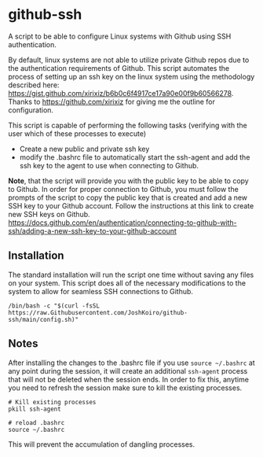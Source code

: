 # github-ssh
A script to be able to configure Linux systems with Github using SSH authentication.

By default, linux systems are not able to utilize private Github repos due to the authentication requirements of Github. This script automates the process of setting up an ssh key on the linux system using the methodology described here: https://gist.github.com/xirixiz/b6b0c6f4917ce17a90e00f9b60566278. Thanks to https://github.com/xirixiz for giving me the outline for configuration.

This script is capable of performing the following tasks (verifying with the user which of these processes to execute)

- Create a new public and private ssh key
- modify the .bashrc file to automatically start the ssh-agent and add the ssh key to the agent to use when connecting to Github.

**Note**, that the script will provide you with the public key to be able to copy to Github. In order for proper connection to Github, you must follow the prompts of the script to copy the public key that is created and add a new SSH key to your Github account. Follow the instructions at this link to create new SSH keys on Github. https://docs.github.com/en/authentication/connecting-to-github-with-ssh/adding-a-new-ssh-key-to-your-github-account

## Installation
The standard installation will run the script one time without saving any files on your system. This script does all of the necessary modifications to the system to allow for seamless SSH connections to Github.
```
/bin/bash -c "$(curl -fsSL https://raw.Githubusercontent.com/JoshKoiro/github-ssh/main/config.sh)"
```
## Notes

After installing the changes to the .bashrc file if you use `source ~/.bashrc` at any point during the session, it will create an additional `ssh-agent` process that will not be deleted when the session ends. In order to fix this, anytime you need to refresh the session make sure to kill the existing processes.
```
# Kill existing processes
pkill ssh-agent

# reload .bashrc
source ~/.bashrc
```

This will prevent the accumulation of dangling processes.
